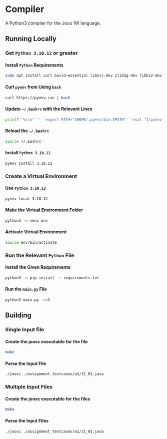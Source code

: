 # Compiler

A Python3 compiler for the Joos 1W language.

## Running Locally

### Get `Python 3.10.12` or greater

#### Install `Python` Requirements

```bash
sudo apt install curl build-essential libssl-dev zlib1g-dev libbz2-dev libreadline-dev libsqlite3-dev curl libncursesw5-dev xz-utils tk-dev libxml2-dev libxmlsec1-dev libffi-dev liblzma-dev
```

#### Curl `pyenv` from Using `bash`

```bash
curl https://pyenv.run | bash
```

#### Update `~/.bashrc` with the Relevant Lines

```bash
printf "%s\n" '' 'export PATH="$HOME/.pyenv/bin:$PATH"' 'eval "$(pyenv init -)"' 'eval "$(pyenv virtualenv-init -)"' >> ~/.bashrc
```

#### Reload the `~/.bashrc`

```bash
source ~/.bashrc
```

#### Install `Python 3.10.12`

```bash
pyenv install 3.10.12
```

### Create a Virtual Environment

#### Use `Python 3.10.12`

```bash
pyenv local 3.10.12
```

#### Make the Virtual Environment Folder

```bash
python3 -m venv env
```

#### Activate Virtual Environment

```bash
source env/bin/activate
```

### Run the Relevant `Python` File

#### Install the Given Requirements

```bash
python3 -m pip install -r requirements.txt
```

#### Run the `main.py` File

```bash
python3 main.py -a=1
```

## Building

### Single Input file

#### Create the joosc executable for the file

``` bash
make
```

#### Parse the Input File

``` bash
./joosc ./assignment_testcases/a1/J1_01.java
```

### Multiple Input Files

#### Create the joosc executable for the files

``` bash
make
```

#### Parse the Input Files

``` bash
./joosc ./assignment_testcases/a1/J1_01.java
```
